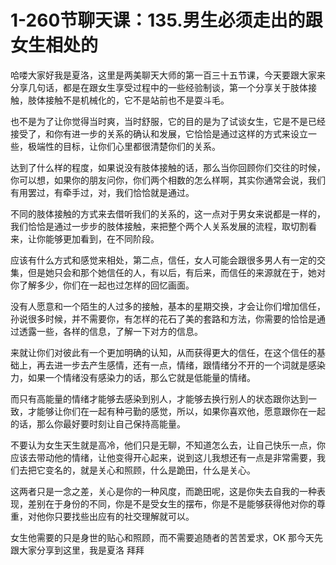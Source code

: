 # 1-260节聊天课：135.男生必须走出的跟女生相处的

哈喽大家好我是夏洛，这里是两美聊天大师的第一百三十五节课，今天要跟大家来分享几句话，都是在跟女生享受过程中的一些经验制谈，第一个分享关于肢体接触，肢体接触不是机械化的，它不是站前也不是耍斗毛。

也不是为了让你觉得当时爽，当时舒服，它的目的是为了试谈女生，它是不是已经接受了，和你有进一步的关系的确认和发展，它恰恰是通过这样的方式来设立一些，极端性的目标，让你们心里都很清楚你们的关系。

达到了什么样的程度，如果说没有肢体接触的话，那么当你回顾你们交往的时候，你可以想，如果你的朋友问你，你们两个相数的怎么样啊，其实你通常会说，我们有用罢过，有牵手过，对，我们恰恰就是通过。

不同的肢体接触的方式来去借听我们的关系的，这一点对于男女来说都是一样的，我们恰恰是通过一步步的肢体接触，来把整个两个人关系发展的流程，取切割看来，让你能够更加看到，在不同阶段。

应该有什么方式和感觉来相处，第二点，信任，女人可能会跟很多男人有一定的交集，但是她只会和那个她信任的人，有以后，有后来，而信任的来源就在于，她对你了解多少，你们在一起也过怎样的回忆画面。

没有人愿意和一个陌生的人过多的接触，基本的星期交换，才会让你们增加信任，孙说很多时候，并不需要你，有怎样的花石了美的套路和方法，你需要的恰恰是通过透露一些，各样的信息，了解一下对方的信息。

来就让你们对彼此有一个更加明确的认知，从而获得更大的信任，在这个信任的基础上，再去进一步去产生感情，还有一点，情绪，跟情绪分不开的一个词就是感染力，如果一个情绪没有感染力的话，那么它就是低能量的情绪。

而只有高能量的情绪才能够去感染到别人，才能够去换行别人的状态跟你达到一致，才能够让你们在一起有种弓勤的感觉，所以，如果你喜欢他，愿意跟你在一起的话，那么你最好要时刻让自己保持高能量。

不要认为女生天生就是高冷，他们只是无聊，不知道怎么去，让自己快乐一点，你应该去带动他的情绪，让他变得开心起来，说到这儿我想还有一点是非常需要，我们去把它变名的，就是关心和照顾，什么是跪田，什么是关心。

这两者只是一念之差，关心是你的一种风度，而跪田呢，这是你失去自我的一种表现，差别在于身份的不同，你是不是受女生的摆布，你是不是能够获得他对你的尊重，对他你只要找些出应有的社交理解就可以。

女生他需要的只是身世的贴心和照顾，而不需要追随者的苦苦爱求，OK 那今天先跟大家分享到这里，我是夏洛 拜拜